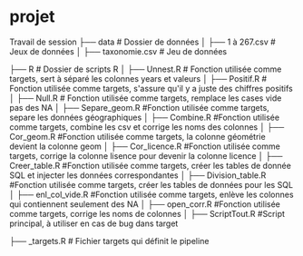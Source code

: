 # projet
Travail de session
├── data                # Dossier de données
│   ├── 1 à 267.csv     # Jeux de données
│   ├── taxonomie.csv   # Jeu de données

├── R                     # Dossier de scripts R
│   ├── Unnest.R          # Fonction utilisée comme targets, sert à séparé les colonnes years et valeurs
│   ├── Positif.R         # Fonction utilisée comme targets, s'assure qu'il y a juste des chiffres positifs
│   ├── Null.R            # Fonction utilisée comme targets, remplace les cases vide pas des NA
│   ├── Separe_geom.R     #Fonction utilisée comme targets, separe les données géographiques
│   ├── Combine.R         #Fonction utilisée comme targets, combine les csv et corrige les noms des colonnes
│   ├── Cor_geom.R        #Fonction utilisée comme targets, la colonne géométrie devient la colonne geom
│   ├── Cor_licence.R     #Fonction utilisée comme targets, corrige la colonne lisence pour devenir la colonne licence
│   ├── Creer_table.R     #Fonction utilisée comme targets, créer les tables de donnée SQL et injecter les données correspondantes
│   ├── Division_table.R  #Fonction utilisée comme targets, créer les tables de données pour les SQL
│   ├── enl_col_vide.R    #Fonction utilisée comme targets, enlève les colonnes qui contiennent seulement des NA
│   ├── open_corr.R       #Fonction utilisée comme targets, corrige les noms de colonnes
│   ├── ScriptTout.R      #Script principal, à utiliser en cas de bug dans target

├── _targets.R       # Fichier targets qui définit le pipeline